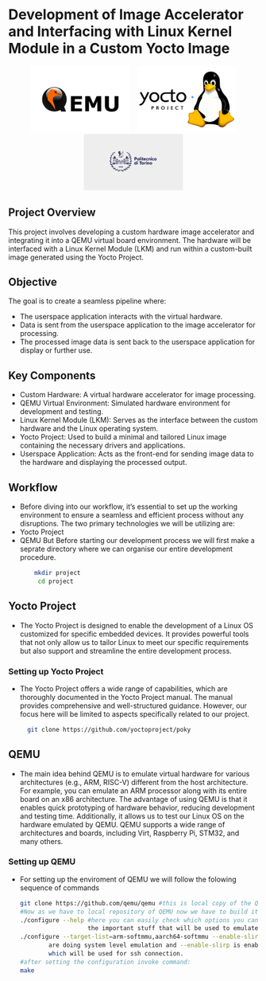 # Development of Image Accelerator and Interfacing with Linux Kernel Module in a Custom Yocto Image

<p align="center">
  <img src="./QEMU-Logo.wine.png" width="200" style="display: inline-block; margin-right: 10px;">
  <img src="./Yocto-Linux.png" width="200" style="display: inline-block;">
  <img src="./polito.jpg" width="200" style="display: inline-block;">
</p>



## Project Overview
This project involves developing a custom hardware image accelerator and integrating it into a QEMU virtual board environment. The hardware will be interfaced with a Linux Kernel Module (LKM) and run within
 a custom-built image generated using the Yocto Project.

## Objective
The goal is to create a seamless pipeline where:

- The userspace application interacts with the virtual hardware.
- Data is sent from the userspace application to the image accelerator for processing.
- The processed image data is sent back to the userspace application for display or further use.

## Key Components
- Custom Hardware: A virtual hardware accelerator for image processing.
- QEMU Virtual Environment: Simulated hardware environment for development and testing.
- Linux Kernel Module (LKM): Serves as the interface between the custom hardware and the Linux operating system.
- Yocto Project: Used to build a minimal and tailored Linux image containing the necessary drivers and applications.
- Userspace Application: Acts as the front-end for sending image data to the hardware and displaying the processed output.

## Workflow

- Before diving into our workflow, it’s essential to set up the working environment to ensure a seamless and efficient process without any disruptions. The two primary technologies we will be utilizing are:
- Yocto Project
- QEMU
   But Before starting our development process we will first make a seprate directory where we can organise our entire development procedure.
    ```bash
        mkdir project
         cd project

## Yocto Project
  - The Yocto Project is designed to enable the development of a Linux OS customized for specific embedded devices.
    It provides powerful tools that not only allow us to tailor Linux to meet our specific requirements but also support
    and streamline the entire development process.

   ### Setting up Yocto Project 
  -  The Yocto Project offers a wide range of capabilities, which are thoroughly documented in the Yocto Project manual. 
     The manual provides comprehensive and well-structured guidance. However, our focus here will
     be limited to aspects specifically related to our project.
     ```bash
       git clone https://github.com/yoctoproject/poky 
##  QEMU 
  - The main idea behind QEMU is to emulate virtual hardware for various architectures (e.g., ARM, RISC-V) different from the host architecture.
    For example, you can emulate an ARM processor along with its entire board on an x86 architecture. The advantage of using QEMU is that it enables quick prototyping of hardware behavior,
    reducing development and testing time. Additionally, it allows us to test our Linux OS on the hardware emulated by QEMU. 
    QEMU supports a wide range of architectures and boards, including Virt, Raspberry Pi, STM32, and many others.

###  Setting up QEMU
  - For setting up the enviroment of QEMU we will follow the folowing sequence of commands
    ```bash
    git clone https://github.com/qemu/qemu #this is local copy of the QEMU source code from github in our working directory
    #Now as we have to local repository of QEMU now we have to build it source source but before that we have to perform some configurations
    ./configure --help #here you can easily check which options you can select so that when you invoke 'make' command qemu will import all
                       the important stuff that will be used to emulate the QEMU machine.  
    ./configure --target-list=arm-softmmu,aarch64-softmmu --enable-slirp #all the softmmu option are used for system level emulation as we 
            are doing system level emulation and --enable-slirp is enabling the library as we are going to add ssh support for our machine
            which will be used for ssh connection.
    #after setting the configuration invoke command:
    make 